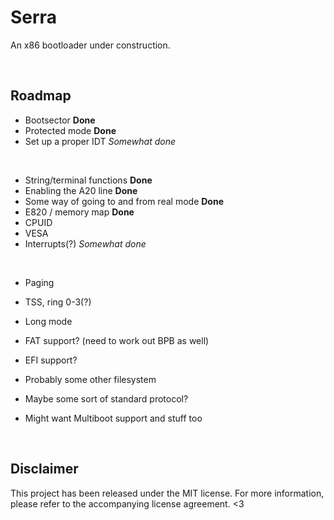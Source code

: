 # Serra
An x86 bootloader under construction.

&nbsp;

## Roadmap
- Bootsector **Done**
- Protected mode **Done**
- Set up a proper IDT *Somewhat done*

&nbsp;

- String/terminal functions **Done**
- Enabling the A20 line **Done**
- Some way of going to and from real mode **Done**
- E820 / memory map **Done**
- CPUID
- VESA
- Interrupts(?) *Somewhat done*

&nbsp;

- Paging
- TSS, ring 0-3(?)
- Long mode

- FAT support? (need to work out BPB as well)
- EFI support?
- Probably some other filesystem
- Maybe some sort of standard protocol?
- Might want Multiboot support and stuff too

&nbsp;

## Disclaimer
This project has been released under the MIT license. For more information, please
refer to the accompanying license agreement. <3
